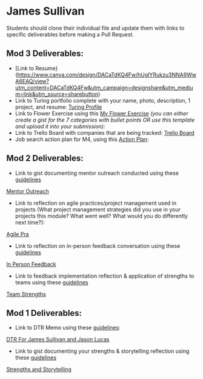 # James Sullivan

Students should clone their individual file and update them with links to specific deliverables before making a Pull Request.

## Mod 3 Deliverables:

* [Link to Resume}(https://www.canva.com/design/DACaTdKQ4Fw/hUgIYRukzu3NNA9WwA6EAQ/view?utm_content=DACaTdKQ4Fw&utm_campaign=designshare&utm_medium=link&utm_source=sharebutton) 
* Link to Turing portfolio complete with your name, photo, description, 1 project, and resume:
[Turing Profile](https://www.turing.io/alumni/james-sullivan)
* Link to Flower Exercise using this [My Flower Exercise](https://gist.github.com/jsullivan5/e18e87a52dde0deea88b03994dfd8ec8) *(you can either create a gist for the 7 categories with bullet points OR use this template and upload it into your submission):*
* Link to Trello Board with companies that are being tracked: [Trello Board](https://trello.com/b/znqCVLgr/job-search)
* Job search action plan for M4, using this [Action Plan](https://gist.github.com/jsullivan5/e2e6a218d92599001e611a2cdc166979):

## Mod 2 Deliverables:
* Link to gist documenting mentor outreach conducted using these [guidelines](https://github.com/turingschool/career-development-curriculum/blob/master/module_two/cold_outreach_i_guidelines.md)

[Mentor Outreach](https://gist.github.com/jsullivan5/76ab1acfd4080dc8d9a02656b2522c8a)

* Link to reflection on agile practices/project management used in projects (What project management strategies did you use in your projects this module? What went well? What would you do differently next time?):

[Agile Pra](https://gist.github.com/jsullivan5/2475f33ea6ac3e700d75779ace7ce60d)

* Link to reflection on in-person feedback conversation using these [guidelines](https://github.com/turingschool/career-development-curriculum/blob/master/module_two/feedback_conversation_reflection_guidelines.md)

[In Person Feedback](https://gist.github.com/jsullivan5/b6c4dcb55d08cb916755fe432b368d36)

* Link to feedback implementation reflection & application of strengths to teams using these [guidelines](https://github.com/turingschool/career-development-curriculum/blob/master/module_two/feedback_implementation_strengths_reflection.md)

[Team Strengths](https://gist.github.com/jsullivan5/4da6b3c940386a3d69aeb8e51e28082d)

## Mod 1 Deliverables:
* Link to DTR Memo using these [guidelines](https://github.com/turingschool/career-development-curriculum/blob/master/module_one/dtr_guidelines_memo.md):

[DTR For James Sullivan and Jason Lucas](https://gist.github.com/jsullivan5/e800166caba1045cf20c14502b8bdf73)

* Link to gist documenting your strengths & storytelling reflection using these [guidelines](https://github.com/turingschool/career-development-curriculum/blob/master/module_one/strengths_storytelling_reflection.md)


[Strengths and Storytelling](https://gist.github.com/jsullivan5/842d994c7ded0ad9bda10ff0fbcde449)
